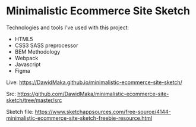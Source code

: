 # Minimalistic Ecommerce Site Sketch

Technologies and tools I've used with this project:

  - HTML5
  - CSS3 SASS preprocessor
  - BEM Methodology
  - Webpack
  - Javascript
  - Figma

  Live: https://DawidMaka.github.io/minimalistic-ecommerce-site-sketch/

  Src: https://github.com/DawidMaka/minimalistic-ecommerce-site-sketch/tree/master/src

  Sketch file: https://www.sketchappsources.com/free-source/4144-minimalistic-ecommerce-site-sketch-freebie-resource.html